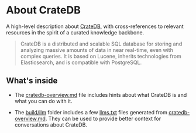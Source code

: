 # About CrateDB

A high-level description about [CrateDB], with cross-references
to relevant resources in the spirit of a curated knowledge backbone.

> CrateDB is a distributed and scalable SQL database for storing and
> analyzing massive amounts of data in near real-time, even with
> complex queries. It is based on Lucene, inherits technologies from
> Elasticsearch, and is compatible with PostgreSQL.

## What's inside

- The [cratedb-overview.md] file includes hints about what CrateDB is
  and what you can do with it.

- The [build/llm] folder includes a few [llms.txt] files generated from
  [cratedb-overview.md]. They can be used to provide better context
  for conversations about CrateDB.


[build/llm]: ./build/llm
[CrateDB]: https://cratedb.com/database
[cratedb-overview.md]: ./src/index/cratedb-overview.md
[llms.txt]: https://llmstxt.org/
